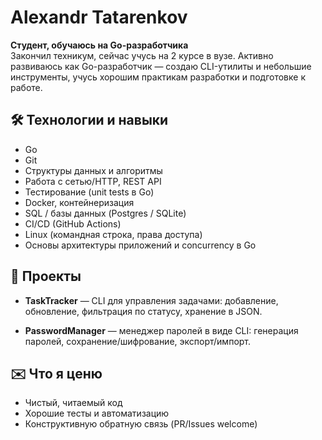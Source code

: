 # Alexandr Tatarenkov

**Студент, обучаюсь на Go-разработчика**  
Закончил техникум, сейчас учусь на 2 курсе в вузе. Активно развиваюсь как Go-разработчик — создаю CLI-утилиты и небольшие инструменты, учусь хорошим практикам разработки и подготовке к работе.

## 🛠 Технологии и навыки
- Go 
- Git 
- Структуры данных и алгоритмы 
- Работа с сетью/HTTP, REST API
- Тестирование (unit tests в Go)
- Docker, контейнеризация
- SQL / базы данных (Postgres / SQLite)
- CI/CD (GitHub Actions)
- Linux (командная строка, права доступа)
- Основы архитектуры приложений и concurrency в Go

## 📁 Проекты

- **TaskTracker** — CLI для управления задачами: добавление, обновление, фильтрация по статусу, хранение в JSON.  

- **PasswordManager** — менеджер паролей в виде CLI: генерация паролей, сохранение/шифрование, экспорт/импорт.  

## ✉️ Что я ценю
- Чистый, читаемый код
- Хорошие тесты и автоматизацию
- Конструктивную обратную связь (PR/Issues welcome)
